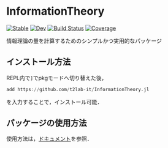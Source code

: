 # InformationTheory

[![Stable](https://img.shields.io/badge/docs-stable-blue.svg)](https://t2lab-it.github.io/InformationTheory.jl/stable/)
[![Dev](https://img.shields.io/badge/docs-dev-blue.svg)](https://t2lab-it.github.io/InformationTheory.jl/dev/)
[![Build Status](https://github.com/t2lab-it/InformationTheory.jl/actions/workflows/CI.yml/badge.svg?branch=main)](https://github.com/t2lab-it/InformationTheory.jl/actions/workflows/CI.yml?query=branch%3Amain)
[![Coverage](https://codecov.io/gh/t2lab-it/InformationTheory.jl/branch/main/graph/badge.svg)](https://codecov.io/gh/t2lab-it/InformationTheory.jl)

情報理論の量を計算するためのシンプルかつ実用的なパッケージ

## インストール方法

REPL内で`]`でpkgモードへ切り替えた後，
```julia
add https://github.com/t2lab-it/InformationTheory.jl
```
を入力することで，インストール可能．

## パッケージの使用方法

使用方法は，[ドキュメント](https://t2lab-it.github.io/InformationTheory.jl/dev/)を参照．
